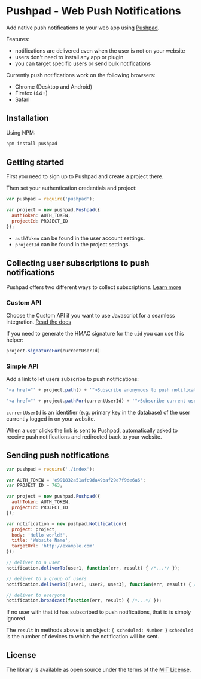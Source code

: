 # Pushpad - Web Push Notifications

Add native push notifications to your web app using [Pushpad](https://pushpad.xyz).

Features:

- notifications are delivered even when the user is not on your website
- users don't need to install any app or plugin
- you can target specific users or send bulk notifications

Currently push notifications work on the following browsers:

- Chrome (Desktop and Android)
- Firefox (44+)
- Safari

## Installation
Using NPM:
```bash
npm install pushpad
```

## Getting started

First you need to sign up to Pushpad and create a project there.

Then set your authentication credentials and project:

```javascript
var pushpad = require('pushpad');

var project = new pushpad.Pushpad({
  authToken: AUTH_TOKEN,
  projectId: PROJECT_ID
});
```

- `authToken` can be found in the user account settings.
- `projectId` can be found in the project settings.

## Collecting user subscriptions to push notifications

Pushpad offers two different ways to collect subscriptions. [Learn more](https://pushpad.xyz/docs#simple_vs_custom_api_docs)

### Custom API

Choose the Custom API if you want to use Javascript for a seamless integration. [Read the docs](https://pushpad.xyz/docs#custom_api_docs)

If you need to generate the HMAC signature for the `uid` you can use this helper:

```javascript
project.signatureFor(currentUserId)
```

### Simple API

Add a link to let users subscribe to push notifications:

```javascript
'<a href="' + project.path() + '">Subscribe anonymous to push notifications</a>'

'<a href="' + project.pathFor(currentUserId) + '">Subscribe current user to push notifications</a>'
```

`currentUserId` is an identifier (e.g. primary key in the database) of the user currently logged in on your website.

When a user clicks the link is sent to Pushpad, automatically asked to receive push notifications and redirected back to your website.

## Sending push notifications

```javascript
var pushpad = require('./index');

var AUTH_TOKEN = 'e991832a51afc9da49baf29e7f9de6a6';
var PROJECT_ID = 763;

var project = new pushpad.Pushpad({
  authToken: AUTH_TOKEN,
  projectId: PROJECT_ID
});

var notification = new pushpad.Notification({
  project: project,
  body: 'Hello world!',
  title: 'Website Name',
  targetUrl: 'http://example.com'
});

// deliver to a user
notification.deliverTo(user1, function(err, result) { /*...*/ });

// deliver to a group of users
notification.deliverTo([user1, user2, user3], function(err, result) { /*...*/ });

// deliver to everyone
notification.broadcast(function(err, result) { /*...*/ });
```

If no user with that id has subscribed to push notifications, that id is simply ignored.

The `result` in methods above is an object: `{ scheduled: Number }`
`scheduled` is the number of devices to which the notification will be sent.

## License

The library is available as open source under the terms of the [MIT License](http://opensource.org/licenses/MIT).
